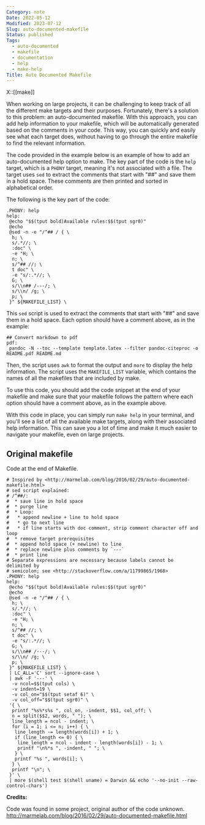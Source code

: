 ```yaml
---
Category: note
Date: 2022-05-12
Modified: 2023-07-12
Slug: auto-documented-makefile
Status: published
Tags:
  - auto-documented
  - makefile
  - documentation
  - help
  - make-help
Title: Auto Documented Makefile
---
```

X::[[make]]

When working on large projects, it can be challenging to keep track of all the different make targets and their purposes. Fortunately, there's a solution to this problem: an auto-documented makefile. With this approach, you can add help information to your makefile, which will be automatically generated based on the comments in your code. This way, you can quickly and easily see what each target does, without having to go through the entire makefile to find the relevant information.

The code provided in the example below is an example of how to add an auto-documented help option to make. The key part of the code is the `help` target, which is a `PHONY` target, meaning it's not associated with a file. The target uses `sed` to extract the comments that start with "##" and save them in a hold space. These comments are then printed and sorted in alphabetical order.

The following is the key part of the code:

```
.PHONY: help
help:
 @echo "$$(tput bold)Available rules:$$(tput sgr0)"
 @echo
 @sed -n -e "/^## / { \
  h; \
  s/.*//; \
  :doc" \
  -e "H; \
  n; \
  s/^## //; \
  t doc" \
  -e "s/:.*//; \
  G; \
  s/\\n## /---/; \
  s/\\n/ /g; \
  p; \
 }" ${MAKEFILE_LIST} \

```

This `sed` script is used to extract the comments that start with "##" and save them in a hold space. Each option should have a comment above, as in the example:

```
## Convert markdown to pdf
pdf: 
 pandoc -N --toc --template template.latex --filter pandoc-citeproc -o README.pdf README.md
```

Then, the script uses `awk` to format the output and `more` to display the help information. The script uses the `MAKEFILE_LIST` variable, which contains the names of all the makefiles that are included by make.

To use this code, you should add the code snippet at the end of your makefile and make sure that your makefile follows the pattern where each option should have a comment above, as in the example above.

With this code in place, you can simply run `make help` in your terminal, and you'll see a list of all the available make targets, along with their associated help information. This can save you a lot of time and make it much easier to navigate your makefile, even on large projects.

## Original makefile

Code at the end of Makefile.

```
# Inspired by <http://marmelab.com/blog/2016/02/29/auto-documented-makefile.html>
# sed script explained:
# /^##/:
#  * save line in hold space
#  * purge line
#  * Loop:
#   * append newline + line to hold space
#   * go to next line
#   * if line starts with doc comment, strip comment character off and loop
#  * remove target prerequisites
#  * append hold space (+ newline) to line
#  * replace newline plus comments by `---`
#  * print line
# Separate expressions are necessary because labels cannot be delimited by
# semicolon; see <http://stackoverflow.com/a/11799865/1968>
.PHONY: help
help:
 @echo "$$(tput bold)Available rules:$$(tput sgr0)"
 @echo
 @sed -n -e "/^## / { \
  h; \
  s/.*//; \
  :doc" \
  -e "H; \
  n; \
  s/^## //; \
  t doc" \
  -e "s/:.*//; \
  G; \
  s/\\n## /---/; \
  s/\\n/ /g; \
  p; \
 }" ${MAKEFILE_LIST} \
 | LC_ALL='C' sort --ignore-case \
 | awk -F '---' \
  -v ncol=$$(tput cols) \
  -v indent=19 \
  -v col_on="$$(tput setaf 6)" \
  -v col_off="$$(tput sgr0)" \
 '{ \
  printf "%s%*s%s ", col_on, -indent, $$1, col_off; \
  n = split($$2, words, " "); \
  line_length = ncol - indent; \
  for (i = 1; i <= n; i++) { \
   line_length -= length(words[i]) + 1; \
   if (line_length <= 0) { \
    line_length = ncol - indent - length(words[i]) - 1; \
    printf "\n%*s ", -indent, " "; \
   } \
   printf "%s ", words[i]; \
  } \
  printf "\n"; \
 }' \
 | more $(shell test $(shell uname) = Darwin && echo '--no-init --raw-control-chars')
```

**Credits:**

Code was found in some project, original author of the code unknown.
<http://marmelab.com/blog/2016/02/29/auto-documented-makefile.html>
